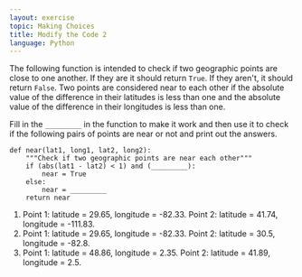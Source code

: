 ```yaml
---
layout: exercise
topic: Making Choices
title: Modify the Code 2
language: Python
---
```


The following function is intended to check if two geographic points are close
to one another. If they are it should return `True`. If they aren't, it should
return `False`. Two points are considered near to each other if the absolute
value of the difference in their latitudes is less than one and the absolute
value of the difference in their longitudes is less than one. 

Fill in the `_________` in the function to make it work and then use it to check 
if the following pairs of points are near or not and print out the answers.
   
```
def near(lat1, long1, lat2, long2):
    """Check if two geographic points are near each other""" 
    if (abs(lat1 - lat2) < 1) and (_________):
        near = True
    else:
        near = _________
    return near
```

1. Point 1: latitude = 29.65, longitude = -82.33. Point 2: latitude = 41.74,
   longitude = -111.83.
2. Point 1: latitude = 29.65, longitude = -82.33. Point 2: latitude = 30.5,
   longitude = -82.8.
3. Point 1: latitude = 48.86, longitude = 2.35. Point 2: latitude = 41.89,
   longitude = 2.5.
